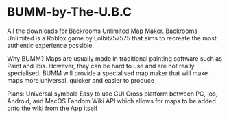 # BUMM-by-The-U.B.C
All the downloads for Backrooms Unlimited Map Maker. Backrooms Unlimited is a Roblox game by Lolbit757575 that aims to recreate the most authentic experience possible.

Why BUMM?
Maps are usually made in traditional painting software such as Paint and Ibis. However, they can be hard to use and are not really specialised. BUMM will provide a specialised map maker that will make maps more universal, quicker and easier to produce

Plans:
Universal symbols
Easy to use GUI
Cross platform between PC, Ios, Android, and MacOS
Fandom Wiki API which allows for maps to be added onto the wiki from the App itself
